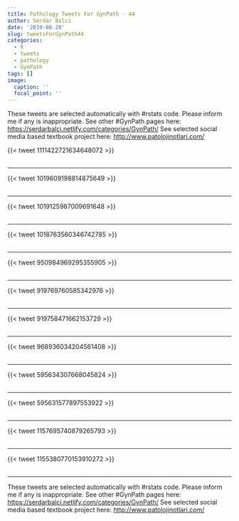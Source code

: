 ```yaml
---
title: Pathology Tweets For GynPath - 44
author: Serdar Balci
date: '2019-08-20'
slug: tweetsForGynPath44
categories:
  - R
  - tweets
  - pathology
  - GynPath
tags: []
image:
  caption: ''
  focal_point: ''
---
```



These tweets are selected automatically with #rstats code. Please inform me if any is inappropriate.
See other #GynPath pages here: https://serdarbalci.netlify.com/categories/GynPath/ 
See selected social media based textbook project here: http://www.patolojinotlari.com/

{{< tweet 1111422721634648072 >}}
<br>
<br>
<hr>
{{< tweet 1019609198814875649 >}}
<br>
<br>
<hr>
{{< tweet 1019125987009691648 >}}
<br>
<br>
<hr>
{{< tweet 1018763560346742785 >}}
<br>
<br>
<hr>
{{< tweet 950984969295355905 >}}
<br>
<br>
<hr>
{{< tweet 919769760585342976 >}}
<br>
<br>
<hr>
{{< tweet 919758471662153729 >}}
<br>
<br>
<hr>
{{< tweet 968936034204561408 >}}
<br>
<br>
<hr>
{{< tweet 595634307668045824 >}}
<br>
<br>
<hr>
{{< tweet 595631577897553922 >}}
<br>
<br>
<hr>
{{< tweet 1157695740879265793 >}}
<br>
<br>
<hr>
{{< tweet 1155380770153910272 >}}
<br>
<br>
<hr>


These tweets are selected automatically with #rstats code. Please inform me if any is inappropriate.
See other #GynPath pages here: https://serdarbalci.netlify.com/categories/GynPath/ 
See selected social media based textbook project here: http://www.patolojinotlari.com/
